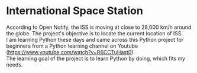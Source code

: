 # International Space Station
 According to Open Notify, the ISS is moving at close to 28,000 km/h around the globe.  The project's objective is to locate the current location of ISS.   
 I am learning Python these days and came across this Python project for beginners from a Python learning channel on Youtube (https://www.youtube.com/watch?v=R6CCTuHast0).  
 The learning goal of the project is to learn Python by doing, which fits my needs.
 
 
